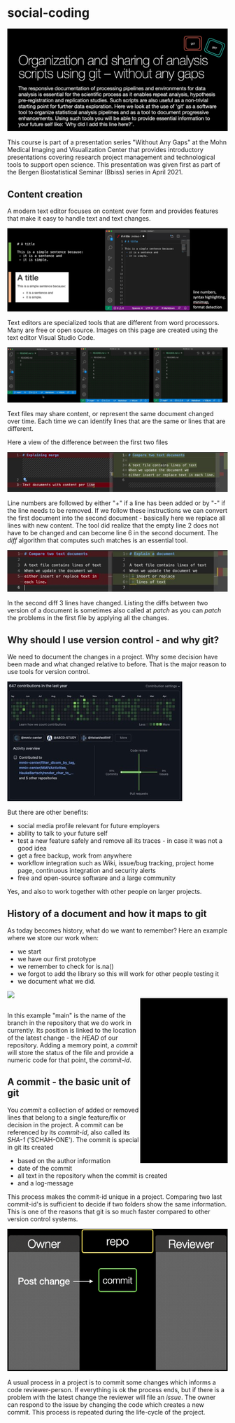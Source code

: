 # social-coding

![Announcement](images/announcement.jpg)

This course is part of a presentation series "Without Any Gaps" at the Mohn Medical Imaging and Visualization Center that provides introductory presentations covering research project management and technological tools to support open science. This presentation was given first as part of the Bergen Biostatistical Seminar (Bbiss) series in April 2021.

## Content creation

A modern text editor focuses on content over form and provides features that make it easy to handle text and text changes.

![Content creation](images/content_creation.jpg)

Text editors are specialized tools that are different from word processors. Many are free or open source. Images on this page are created using the text editor Visual Studio Code.

![Text files](images/text_files.gif)

Text files may share content, or represent the same document changed over time. Each time we can identify lines that are the same or lines that are different.

Here a view of the difference between the first two files

![Different between file 1 and file 2](images/diff1.jpg)

Line numbers are followed by either "+" if a line has been added or by "-" if the line needs to be removed. If we follow these instructions we can convert the first document into the second document - basically here we replace all lines with new content. The tool did realize that the empty line 2 does not have to be changed and can become line 6 in the second document. The *diff* algorithm that computes such matches is an essential tool.

![Different between file 2 and file 3](images/diff2.jpg)

In the second diff 3 lines have changed. Listing the diffs between two version of a document is sometimes also called at *patch* as you can *patch* the problems in the first file by applying all the changes.

## Why should I use version control - and why git?

We need to document the changes in a project. Why some decision have been made and what changed relative to before. That is the major reason to use tools for version control. 

![Contributions as social media posts](images/social_media.jpg)

But there are other benefits:
 - social media profile relevant for future employers
 - ability to talk to your future self
 - test a new feature safely and remove all its traces - in case it was not a good idea
 - get a free backup, work from anywhere
 - workflow integration such as Wiki, issue/bug tracking, project home page, continuous integration and security alerts
 - free and open-source software and a large community

Yes, and also to work together with other people on larger projects.

## History of a document and how it maps to git

As today becomes history, what do we want to remember? Here an example where we store our work when:
 - we start
 - we have our first prototype
 - we remember to check for is.na()
 - we forgot to add the library so this will work for other people testing it
 - we document what we did.


<img src="https://github.com/HelseVestRHF/social-coding/blob/main/images/intro-stat.gif?raw=true" width=400 align=left>
<img src="https://github.com/HelseVestRHF/social-coding/blob/main/images/progress.gif?raw=true" width=200 align=right>

<span>&nbsp;</span>

In this example "main" is the name of the branch in the repository that we do work in currently. Its position is linked to the location of the latest change - the *HEAD* of our repository. Adding a memory point, a *commit* will store the status of the file and provide a numeric code for that point, the *commit-id*.

## A commit - the basic unit of git

You *commit* a collection of added or removed lines that belong to a single feature/fix or decision in the project. A commit can be referenced by its *commit-id*, also called its *SHA-1* ('SCHAH-ONE'). The commit is special in git its created
 - based on the author information
 - date of the commit
 - all text in the repository when the commit is created
 - and a log-message

This process makes the commit-id unique in a project. Comparing two last commit-id's is sufficient to decide if two folders show the same information. This is one of the reasons that git is so much faster compared to other version control systems.

![Process of incremental development](images/repo-commit.gif)

A usual process in a project is to commit some changes which informs a code reviewer-person. If everything is ok the process ends, but if there is a problem with the latest change the reviewer will file an *issue*. The owner can respond to the issue by changing the code which creates a new commit. This process is repeated during the life-cycle of the project.


